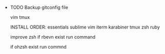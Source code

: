 
* TODO
  Backup gitconfig file

  vim
  tmux

  INSTALL ORDER:
  essentials
  sublime
  vim
  iterm
  karabiner
  tmux
  zsh
  ruby

  improve zsh
  if rbevn exist run command

  if ohzsh exist run commnd
